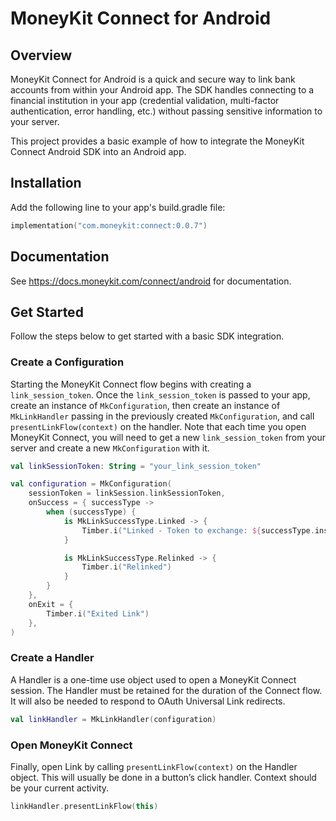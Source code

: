 # MoneyKit Connect for Android

## Overview

MoneyKit Connect for Android is a quick and secure way to link bank accounts from within your
Android app. The SDK handles connecting to a financial institution in your app (credential
validation, multi-factor authentication, error handling, etc.) without passing sensitive information
to your server.

This project provides a basic example of how to integrate the MoneyKit Connect Android SDK into an 
Android app.

## Installation

Add the following line to your app's build.gradle file:

```kotlin
implementation("com.moneykit:connect:0.0.7")
```

## Documentation

See https://docs.moneykit.com/connect/android for documentation.

## Get Started

Follow the steps below to get started with a basic SDK integration.

### Create a Configuration

Starting the MoneyKit Connect flow begins with creating a `link_session_token`. Once the
`link_session_token` is passed to your app, create an instance of `MkConfiguration`, then create an
instance of `MkLinkHandler` passing in the previously created `MkConfiguration`, and call
`presentLinkFlow(context)` on the handler. Note that each time you open MoneyKit
Connect, you will need to get a new `link_session_token` from your server and create a new
`MkConfiguration` with it.

```kotlin
val linkSessionToken: String = "your_link_session_token"

val configuration = MkConfiguration(
    sessionToken = linkSession.linkSessionToken,
    onSuccess = { successType ->
        when (successType) {
            is MkLinkSuccessType.Linked -> {
                Timber.i("Linked - Token to exchange: ${successType.institution.token.value}")
            }

            is MkLinkSuccessType.Relinked -> {
                Timber.i("Relinked")
            }
        }
    },
    onExit = {
        Timber.i("Exited Link")
    },
)
```

### Create a Handler

A Handler is a one-time use object used to open a MoneyKit Connect session. The Handler must be
retained for the duration of the Connect flow. It will also be needed to respond to OAuth
Universal Link redirects.

```kotlin
val linkHandler = MkLinkHandler(configuration)
```

### Open MoneyKit Connect

Finally, open Link by calling `presentLinkFlow(context)` on the Handler object.
This will usually be done in a button’s click handler. Context should be your current activity.

```kotlin
linkHandler.presentLinkFlow(this)
```
